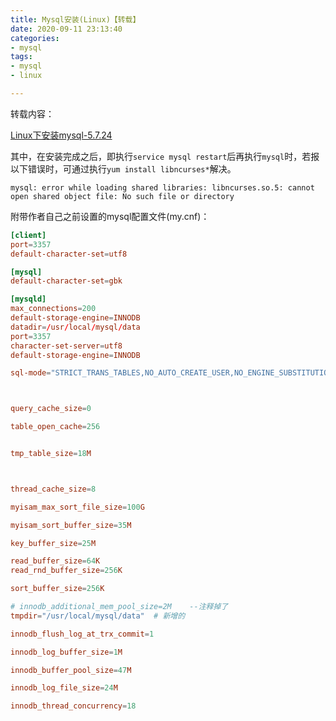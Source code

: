 ```yaml
---
title: Mysql安装(Linux)【转载】
date: 2020-09-11 23:13:40
categories:
- mysql
tags:
- mysql
- linux

---
```




转载内容：

[Linux下安装mysql-5.7.24](https://www.jianshu.com/p/276d59cbc529)



其中，在安装完成之后，即执行`service mysql restart`后再执行`mysql`时，若报以下错误时，可通过执行`yum install libncurses*`解决。

```err
mysql: error while loading shared libraries: libncurses.so.5: cannot open shared object file: No such file or directory
```



附带作者自己之前设置的mysql配置文件(my.cnf)：

```cnf
[client]
port=3357
default-character-set=utf8

[mysql]
default-character-set=gbk

[mysqld]
max_connections=200
default-storage-engine=INNODB
datadir=/usr/local/mysql/data
port=3357
character-set-server=utf8
default-storage-engine=INNODB

sql-mode="STRICT_TRANS_TABLES,NO_AUTO_CREATE_USER,NO_ENGINE_SUBSTITUTION"



query_cache_size=0

table_open_cache=256


tmp_table_size=18M



thread_cache_size=8

myisam_max_sort_file_size=100G

myisam_sort_buffer_size=35M

key_buffer_size=25M

read_buffer_size=64K
read_rnd_buffer_size=256K

sort_buffer_size=256K

# innodb_additional_mem_pool_size=2M    --注释掉了
tmpdir="/usr/local/mysql/data"  # 新增的

innodb_flush_log_at_trx_commit=1

innodb_log_buffer_size=1M

innodb_buffer_pool_size=47M

innodb_log_file_size=24M

innodb_thread_concurrency=18
```

